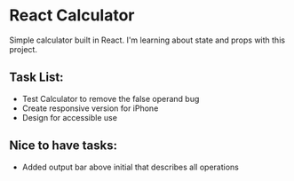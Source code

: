 # React Calculator

Simple calculator built in React. I'm learning about state and props with this project. 

## Task List:  
- Test Calculator to remove the false operand bug 
- Create responsive version for iPhone
- Design for accessible use

## Nice to have tasks: 
- Added output bar above initial that describes all operations 